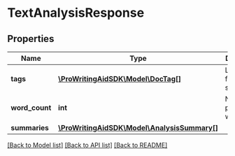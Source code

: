 # TextAnalysisResponse

## Properties
Name | Type | Description | Notes
------------ | ------------- | ------------- | -------------
**tags** | [**\ProWritingAidSDK\Model\DocTag[]**](DocTag.md) | List of found suggestions | 
**word_count** | **int** | Number of processed words | 
**summaries** | [**\ProWritingAidSDK\Model\AnalysisSummary[]**](AnalysisSummary.md) |  | 

[[Back to Model list]](../README.md#documentation-for-models) [[Back to API list]](../README.md#documentation-for-api-endpoints) [[Back to README]](../README.md)


